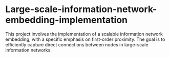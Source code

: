# Large-scale-information-network-embedding-implementation
This project involves the implementation of a scalable information network embedding, with a specific emphasis on first-order proximity. The goal is to efficiently capture direct connections between nodes in large-scale information networks.

